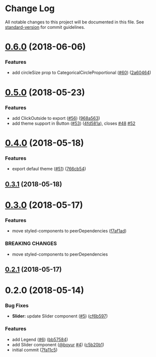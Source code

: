 # Change Log

All notable changes to this project will be documented in this file. See [standard-version](https://github.com/conventional-changelog/standard-version) for commit guidelines.

<a name="0.6.0"></a>
# [0.6.0](https://github.com/urbica/ui-kit/compare/v0.5.0...v0.6.0) (2018-06-06)


### Features

* add circleSize prop to CategoricalCircleProportional ([#60](https://github.com/urbica/ui-kit/issues/60)) ([2a60464](https://github.com/urbica/ui-kit/commit/2a60464))



<a name="0.5.0"></a>
# [0.5.0](https://github.com/urbica/ui-kit/compare/v0.4.0...v0.5.0) (2018-05-23)


### Features

* add ClickOutside to export ([#56](https://github.com/urbica/ui-kit/issues/56)) ([968a563](https://github.com/urbica/ui-kit/commit/968a563))
* add theme support in Button ([#53](https://github.com/urbica/ui-kit/issues/53)) ([4fd581a](https://github.com/urbica/ui-kit/commit/4fd581a)), closes [#48](https://github.com/urbica/ui-kit/issues/48) [#52](https://github.com/urbica/ui-kit/issues/52)



<a name="0.4.0"></a>
# [0.4.0](https://github.com/urbica/ui-kit/compare/v0.3.1...v0.4.0) (2018-05-18)


### Features

* export defaul theme ([#51](https://github.com/urbica/ui-kit/issues/51)) ([766cb54](https://github.com/urbica/ui-kit/commit/766cb54))



<a name="0.3.1"></a>
## [0.3.1](https://github.com/urbica/ui-kit/compare/v0.3.0...v0.3.1) (2018-05-18)



<a name="0.3.0"></a>
# [0.3.0](https://github.com/urbica/ui-kit/compare/v0.2.1...v0.3.0) (2018-05-17)


### Features

* move styled-components to peerDependencies ([f7af1ad](https://github.com/urbica/ui-kit/commit/f7af1ad))


### BREAKING CHANGES

* move styled-components to peerDependencies



<a name="0.2.1"></a>
## [0.2.1](https://github.com/urbica/ui-kit/compare/v0.2.0...v0.2.1) (2018-05-17)



<a name="0.2.0"></a>
# 0.2.0 (2018-05-14)


### Bug Fixes

* **Slider:** update Slider component ([#5](https://github.com/urbica/ui-kit/issues/5)) ([cf6b597](https://github.com/urbica/ui-kit/commit/cf6b597))


### Features

* add Legend ([#6](https://github.com/urbica/ui-kit/issues/6)) ([bb57584](https://github.com/urbica/ui-kit/commit/bb57584))
* add Slider component ([@boyur](https://github.com/boyur) [#4](https://github.com/urbica/ui-kit/issues/4)) ([c5b20b1](https://github.com/urbica/ui-kit/commit/c5b20b1))
* initial commit ([7fa11c5](https://github.com/urbica/ui-kit/commit/7fa11c5))
